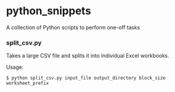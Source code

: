 python_snippets
===============

A collection of Python scripts to perform one-off tasks


### split_csv.py

Takes a large CSV file and splits it into individual Excel workbooks.

Usage:

```
$ python split_csv.py input_file output_directory block_size worksheet_prefix
```
